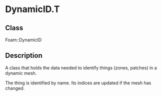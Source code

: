 # DynamicID.T 
## Class
Foam::DynamicID

## Description
A class that holds the data needed to identify things (zones, patches)
in a dynamic mesh.

The thing is identified by name.
Its indices are updated if the mesh has changed.


